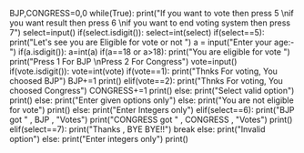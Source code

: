BJP,CONGRESS=0,0
while(True):
    print("If you want to vote then press 5 \nif you want result then press 6 \nif you want to end voting system then press 7")
    select=input()
    if(select.isdigit()):
        select=int(select)
        if(select==5):
            print("Let's see you are Eligible for vote or not ")
            a = input("Enter your age:- ")
            if(a.isdigit()):
                a=int(a)
                if(a==18 or a>18):
                    print("You are eligible for vote ")
                    print("Press 1 For BJP \nPress 2 For Congress")
                    vote=input()
                    if(vote.isdigit()):
                        vote=int(vote)
                        if(vote==1):
                            print("Thnks For voting, You choosed BJP")
                            BJP+=1
                            print()
                        elif(vote==2):
                            print("Thnks For voting, You choosed Congress")
                            CONGRESS+=1
                            print()
                        else:
                            print("Select valid option")
                            print()
                    else:
                         print("Enter given options only")
                else:
                    print("You are not eligible for vote")
                    print()
            else:
                 print("Enter Integers only")
        elif(select==6):
                print("BJP got " , BJP , "Votes")
                print("CONGRESS got " , CONGRESS , "Votes")
                print()
        elif(select==7):
                print("Thanks , BYE BYE!!")
                break
        else:
                print("Invalid option")
    else:
            print("Enter integers only")
            print()
